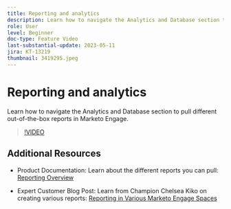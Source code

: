 ```yaml
---
title: Reporting and analytics
description: Learn how to navigate the Analytics and Database section to pull different out-of-the-box reports in Marketo Engage.
role: User
level: Beginner
doc-type: Feature Video
last-substantial-update: 2023-05-11
jira: KT-13219
thumbnail: 3419295.jpeg
---
```


# Reporting and analytics

Learn how to navigate the Analytics and Database section to pull different out-of-the-box reports in Marketo Engage.

>[!VIDEO](https://video.tv.adobe.com/v/3419295/?learn=on)

## Additional Resources

* Product Documentation:
Learn about the different reports you can pull: [Reporting Overview](https://experienceleague.adobe.com/docs/marketo/using/product-docs/reporting/reporting-overview.html?lang=en&sdid=M7K4SLTS&mv=email&mv2=instreml)

* Expert Customer Blog Post: 
Learn from Champion Chelsea Kiko on creating various reports: [Reporting in Various Marketo Engage Spaces](https://nation.marketo.com/t5/product-blogs/how-marketo-champion-chelsea-kiko-reports-in-various-marketo/ba-p/242627)
    